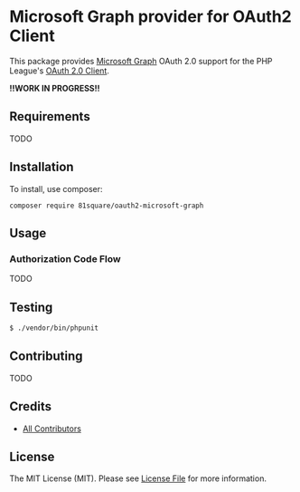 # Microsoft Graph provider for OAuth2 Client

This package provides [Microsoft Graph](http://http://graph.microsoft.io) OAuth 2.0 support for the PHP League's [OAuth 2.0 Client](https://github.com/thephpleague/oauth2-client).

**!!WORK IN PROGRESS!!**

## Requirements

TODO

## Installation

To install, use composer:

```
composer require 81square/oauth2-microsoft-graph
```


## Usage

### Authorization Code Flow

TODO

## Testing

``` bash
$ ./vendor/bin/phpunit
```

## Contributing

TODO


## Credits

- [All Contributors](https://github.com/81square/oauth2-microsoft-graph/contributors)


## License

The MIT License (MIT). Please see [License File](https://github.com/81square/oauth2-microsoft-graph/blob/master/LICENSE) for more information.